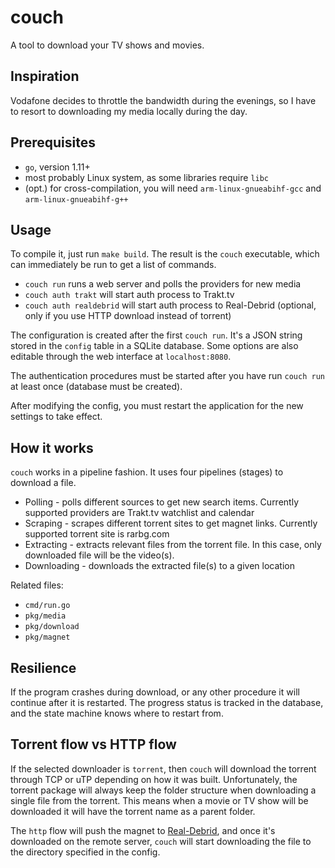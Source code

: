 # couch

A tool to download your TV shows and movies.

## Inspiration

Vodafone decides to throttle the bandwidth during the evenings, so I have to resort to downloading
my media locally during the day.

## Prerequisites

- `go`, version 1.11+
- most probably Linux system, as some libraries require `libc`
- (opt.) for cross-compilation, you will need `arm-linux-gnueabihf-gcc` and `arm-linux-gnueabihf-g++`


## Usage

To compile it, just run `make build`. The result is the `couch` executable, which can immediately be run to get a list 
of commands.

- `couch run` runs a web server and polls the providers for new media
- `couch auth trakt` will start auth process to Trakt.tv
- `couch auth realdebrid` will start auth process to Real-Debrid (optional, only if you use HTTP download instead of torrent)

The configuration is created after the first `couch run`. It's a JSON string stored in the `config` table in a SQLite database.
Some options are also editable through the web interface at `localhost:8080`.

The authentication procedures must be started after you have run `couch run` at least once (database must be created).

After modifying the config, you must restart the application for the new settings to take effect.

## How it works

`couch` works in a pipeline fashion. It uses four pipelines (stages) to download a file.

- Polling - polls different sources to get new search items. Currently supported providers are Trakt.tv watchlist and calendar
- Scraping - scrapes different torrent sites to get magnet links. Currently supported torrent site is rarbg.com
- Extracting - extracts relevant files from the torrent file. In this case, only downloaded file will be the video(s).
- Downloading - downloads the extracted file(s) to a given location

Related files:
- `cmd/run.go`
- `pkg/media`
- `pkg/download`
- `pkg/magnet`

## Resilience

If the program crashes during download, or any other procedure it will continue after it is restarted. The progress
status is tracked in the database, and the state machine knows where to restart from.


## Torrent flow vs HTTP flow

If the selected downloader is `torrent`, then `couch` will download the torrent through TCP or uTP depending on how it 
was built. Unfortunately, the torrent package will always keep the folder structure when downloading a single file
from the torrent. This means when a movie or TV show will be downloaded it will have the torrent name as a parent folder.

The `http` flow will push the magnet to [Real-Debrid](http://real-debrid.com), and once it's downloaded on the remote
server, `couch` will start downloading the file to the directory specified in the config.
